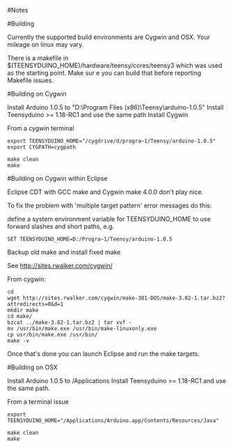 #Notes


#Building

Currently the supported build environments are Cygwin and OSX.  Your mileage on linux may vary.

There is a makefile in $(TEENSYDUINO_HOME)/hardware/teensy/cores/teensy3 which was used as the starting point.  Make sur
e you can build that before reporting Makefile issues.


#Building on Cygwin

Install Arduino 1.0.5 to "D:\Program Files (x86)\Teensy\arduino-1.0.5"
Install Teensyduino >= 1.18-RC1 and use the same path
Install Cygwin

From a cygwin terminal

    export TEENSYDUINO_HOME="/cygdrive/d/progra~1/Teensy/arduino-1.0.5"
    export CYGPATH=cygpath

    make clean
    make

#Building on Cygwin within Eclipse

Eclipse CDT with GCC make and Cygwin make 4.0.0 don't play nice.

To fix the problem with 'multiple target pattern' error messages do this:

define a system environment variable for TEENSYDUINO_HOME to use forward slashes and short paths, e.g.

	SET TEENSYDUINO_HOME=D:/Progra~1/Teensy/arduino-1.0.5

Backup old make and install fixed make

See http://sites.rwalker.com/cygwin/

From cygwin:

	cd
	wget http://sites.rwalker.com/cygwin/make-381-DOS/make-3.82-1.tar.bz2?attredirects=0&d=1 
  	mkdir make
    cd make/
    bzcat ../make-3.82-1.tar.bz2 | tar xvf -
    mv /usr/bin/make.exe /usr/bin/make-linuxonly.exe
    cp usr/bin/make.exe /usr/bin/
    make -v

Once that's done you can launch Eclipse and run the make targets.


#Building on OSX

Install Arduino 1.0.5 to /Applications
Install Teensyduino >= 1.18-RC1 and use the same path.

From a terminal issue

    export TEENSYDUINO_HOME="/Applications/Arduino.app/Contents/Resources/Java"

    make clean
    make

